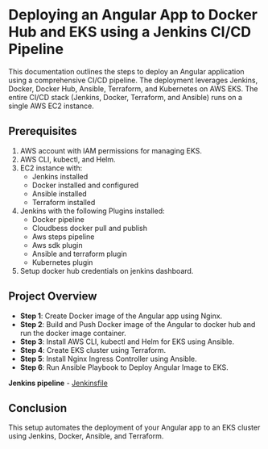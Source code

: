 # Deploying an Angular App to Docker Hub and EKS using a Jenkins CI/CD Pipeline

This documentation outlines the steps to deploy an Angular application using a comprehensive CI/CD pipeline. The deployment leverages Jenkins, Docker, Docker Hub, Ansible, Terraform, and Kubernetes on AWS EKS. The entire CI/CD stack (Jenkins, Docker, Terraform, and Ansible) runs on a single AWS EC2 instance.

## Prerequisites

1. AWS account with IAM permissions for managing EKS.
2. AWS CLI, kubectl, and Helm.
3. EC2 instance with:
   - Jenkins installed
   - Docker installed and configured
   - Ansible installed
   - Terraform installed
4. Jenkins with the following Plugins installed:
   - Docker pipeline
   - Cloudbess docker pull and publish
   - Aws steps pipeline
   - Aws sdk plugin
   - Ansible and terraform plugin
   - Kubernetes plugin
5. Setup docker hub credentials on jenkins dashboard.

## Project Overview

- **Step 1**: Create Docker image of the Angular app using Nginx.
- **Step 2**: Build and Push Docker image of the Angular to docker hub and run the docker image container. 
- **Step 3**: Install AWS CLI, kubectl and Helm for EKS using Ansible.
- **Step 4**: Create EKS cluster using Terraform.
- **Step 5**: Install Nginx Ingress Controller using Ansible.
- **Step 6**: Run Ansible Playbook to Deploy Angular Image to EKS.

**Jenkins pipeline** - [Jenkinsfile](https://github.com/Humaidu/aws-demo/blob/main/Jenkinsfile)


## Conclusion
This setup automates the deployment of your Angular app to an EKS cluster using Jenkins, Docker, Ansible, and Terraform.

